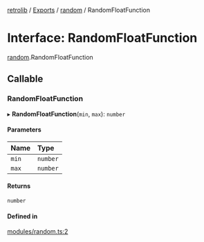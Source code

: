 [retrolib](../README.md) / [Exports](../modules.md) / [random](../modules/random.md) / RandomFloatFunction

# Interface: RandomFloatFunction

[random](../modules/random.md).RandomFloatFunction

## Callable

### RandomFloatFunction

▸ **RandomFloatFunction**(`min`, `max`): `number`

#### Parameters

| Name | Type |
| :------ | :------ |
| `min` | `number` |
| `max` | `number` |

#### Returns

`number`

#### Defined in

[modules/random.ts:2](https://github.com/philbgarner/retrolib/blob/9851c78/src/modules/random.ts#L2)
